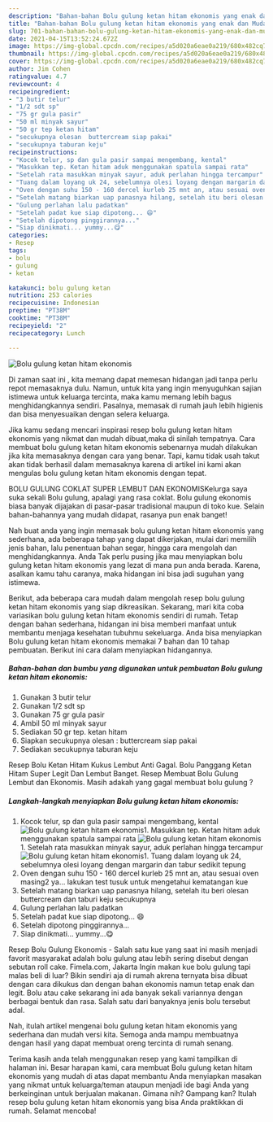 ```yaml
---
description: "Bahan-bahan Bolu gulung ketan hitam ekonomis yang enak dan Mudah Dibuat"
title: "Bahan-bahan Bolu gulung ketan hitam ekonomis yang enak dan Mudah Dibuat"
slug: 701-bahan-bahan-bolu-gulung-ketan-hitam-ekonomis-yang-enak-dan-mudah-dibuat
date: 2021-04-15T13:52:24.672Z
image: https://img-global.cpcdn.com/recipes/a5d020a6eae0a219/680x482cq70/bolu-gulung-ketan-hitam-ekonomis-foto-resep-utama.jpg
thumbnail: https://img-global.cpcdn.com/recipes/a5d020a6eae0a219/680x482cq70/bolu-gulung-ketan-hitam-ekonomis-foto-resep-utama.jpg
cover: https://img-global.cpcdn.com/recipes/a5d020a6eae0a219/680x482cq70/bolu-gulung-ketan-hitam-ekonomis-foto-resep-utama.jpg
author: Jim Cohen
ratingvalue: 4.7
reviewcount: 4
recipeingredient:
- "3 butir telur"
- "1/2 sdt sp"
- "75 gr gula pasir"
- "50 ml minyak sayur"
- "50 gr tep ketan hitam"
- "secukupnya olesan  buttercream siap pakai"
- "secukupnya taburan keju"
recipeinstructions:
- "Kocok telur, sp dan gula pasir sampai mengembang, kental"
- "Masukkan tep. Ketan hitam aduk menggunakan spatula sampai rata"
- "Setelah rata masukkan minyak sayur, aduk perlahan hingga tercampur"
- "Tuang dalam loyang uk 24, sebelumnya olesi loyang dengan margarin dan tabur sedikit tepung"
- "Oven dengan suhu 150 - 160 dercel kurleb 25 mnt an, atau sesuai oven masing2 ya... lakukan test tusuk untuk mengetahui kematangan kue"
- "Setelah matang biarkan uap panasnya hilang, setelah itu beri olesan buttercream dan taburi keju secukupnya"
- "Gulung perlahan lalu padatkan"
- "Setelah padat kue siap dipotong... 😄"
- "Setelah dipotong pinggirannya..."
- "Siap dinikmati... yummy...😋"
categories:
- Resep
tags:
- bolu
- gulung
- ketan

katakunci: bolu gulung ketan 
nutrition: 253 calories
recipecuisine: Indonesian
preptime: "PT38M"
cooktime: "PT38M"
recipeyield: "2"
recipecategory: Lunch

---
```



![Bolu gulung ketan hitam ekonomis](https://img-global.cpcdn.com/recipes/a5d020a6eae0a219/680x482cq70/bolu-gulung-ketan-hitam-ekonomis-foto-resep-utama.jpg)

Di zaman  saat ini , kita memang dapat memesan hidangan jadi tanpa perlu repot memasaknya dulu. Namun, untuk kita yang ingin menyuguhkan sajian istimewa untuk keluarga tercinta, maka kamu memang lebih bagus menghidangkannya sendiri. Pasalnya, memasak di rumah jauh lebih higienis dan bisa menyesuaikan dengan selera keluarga.

Jika kamu sedang mencari inspirasi resep bolu gulung ketan hitam ekonomis yang nikmat dan mudah dibuat,maka di sinilah tempatnya. Cara membuat bolu gulung ketan hitam ekonomis  sebenarnya mudah dilakukan jika kita memasaknya dengan cara yang benar. Tapi, kamu tidak usah takut akan tidak berhasil dalam memasaknya 
karena di artikel ini kami akan mengulas bolu gulung ketan hitam ekonomis dengan tepat.  

BOLU GULUNG COKLAT SUPER LEMBUT DAN EKONOMISKelurga saya suka sekali Bolu gulung, apalagi yang rasa coklat. Bolu gulung ekonomis biasa banyak dijajakan di pasar-pasar tradisional maupun di toko kue. Selain bahan-bahannya yang mudah didapat, rasanya pun enak banget!

Nah buat anda yang ingin memasak bolu gulung ketan hitam ekonomis yang sederhana, ada beberapa tahap yang dapat dikerjakan, mulai dari memilih jenis bahan, lalu penentuan bahan segar, hingga cara mengolah dan menghidangkannya. Anda Tak perlu pusing jika mau menyiapkan bolu gulung ketan hitam ekonomis yang lezat di mana pun anda berada. Karena, asalkan kamu  tahu caranya, maka hidangan ini bisa jadi suguhan yang istimewa.

Berikut, ada beberapa cara mudah dalam mengolah resep bolu gulung ketan hitam ekonomis yang siap dikreasikan. Sekarang, mari kita coba variasikan bolu gulung ketan hitam ekonomis sendiri di rumah. Tetap dengan bahan sederhana, hidangan ini bisa memberi manfaat untuk membantu menjaga kesehatan tubuhmu sekeluarga. Anda bisa menyiapkan Bolu gulung ketan hitam ekonomis memakai 7 bahan dan 10 tahap pembuatan. Berikut ini cara dalam menyiapkan hidangannya.

<!--inarticleads1-->

##### Bahan-bahan dan bumbu yang digunakan untuk pembuatan Bolu gulung ketan hitam ekonomis:

1. Gunakan 3 butir telur
1. Gunakan 1/2 sdt sp
1. Gunakan 75 gr gula pasir
1. Ambil 50 ml minyak sayur
1. Sediakan 50 gr tep. ketan hitam
1. Siapkan secukupnya olesan : buttercream siap pakai
1. Sediakan secukupnya taburan keju


Resep Bolu Ketan Hitam Kukus Lembut Anti Gagal. Bolu Panggang Ketan Hitam Super Legit Dan Lembut Banget. Resep Membuat Bolu Gulung Lembut dan Ekonomis. Masih adakah yang gagal membuat bolu gulung ? 

<!--inarticleads2-->

##### Langkah-langkah menyiapkan Bolu gulung ketan hitam ekonomis:

1. Kocok telur, sp dan gula pasir sampai mengembang, kental
<img src="https://img-global.cpcdn.com/steps/e8466003708df735/160x128cq70/bolu-gulung-ketan-hitam-ekonomis-langkah-memasak-1-foto.jpg" alt="Bolu gulung ketan hitam ekonomis">1. Masukkan tep. Ketan hitam aduk menggunakan spatula sampai rata
<img src="https://img-global.cpcdn.com/steps/de88430dff6da690/160x128cq70/bolu-gulung-ketan-hitam-ekonomis-langkah-memasak-2-foto.jpg" alt="Bolu gulung ketan hitam ekonomis">1. Setelah rata masukkan minyak sayur, aduk perlahan hingga tercampur
<img src="https://img-global.cpcdn.com/steps/b4ae725b49e3988e/160x128cq70/bolu-gulung-ketan-hitam-ekonomis-langkah-memasak-3-foto.jpg" alt="Bolu gulung ketan hitam ekonomis">1. Tuang dalam loyang uk 24, sebelumnya olesi loyang dengan margarin dan tabur sedikit tepung
1. Oven dengan suhu 150 - 160 dercel kurleb 25 mnt an, atau sesuai oven masing2 ya... lakukan test tusuk untuk mengetahui kematangan kue
1. Setelah matang biarkan uap panasnya hilang, setelah itu beri olesan buttercream dan taburi keju secukupnya
1. Gulung perlahan lalu padatkan
1. Setelah padat kue siap dipotong... 😄
1. Setelah dipotong pinggirannya...
1. Siap dinikmati... yummy...😋


Resep Bolu Gulung Ekonomis - Salah satu kue yang saat ini masih menjadi favorit masyarakat adalah bolu gulung atau lebih sering disebut dengan sebutan roll cake. Fimela.com, Jakarta Ingin makan kue bolu gulung tapi malas beli di luar? Bikin sendiri aja di rumah akrena ternyata bisa dibuat dengan cara dikukus dan dengan bahan ekonomis namun tetap enak dan legit. Bolu atau cake sekarang ini ada banyak sekali variannya dengan berbagai bentuk dan rasa. Salah satu dari banyaknya jenis bolu tersebut adal. 

Nah, itulah artikel mengenai  bolu gulung ketan hitam ekonomis  yang sederhana dan mudah versi kita. Semoga anda mampu membuatnya dengan hasil yang dapat membuat oreng tercinta di rumah senang. 

Terima kasih anda telah menggunakan resep yang kami tampilkan di halaman ini. Besar harapan kami, cara membuat  Bolu gulung ketan hitam ekonomis yang mudah di atas dapat membantu Anda menyiapkan masakan yang nikmat untuk keluarga/teman ataupun menjadi ide bagi Anda yang berkeinginan untuk berjualan makanan. Gimana nih? Gampang kan? Itulah resep bolu gulung ketan hitam ekonomis yang bisa Anda praktikkan di rumah. Selamat mencoba!

